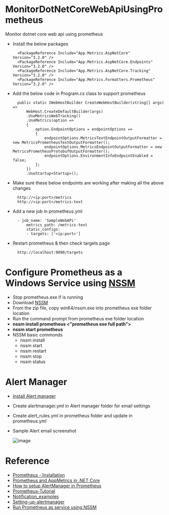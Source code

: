 # MonitorDotNetCoreWebApiUsingPrometheus

Monitor dotnet core web api using prometheus

- Install the below packages

        <PackageReference Include="App.Metrics.AspNetCore" Version="3.2.0" />
        <PackageReference Include="App.Metrics.AspNetCore.Endpoints" Version="3.2.0" />
        <PackageReference Include="App.Metrics.AspNetCore.Tracking" Version="3.2.0" />
        <PackageReference Include="App.Metrics.Formatters.Prometheus" Version="3.2.0" />

- Add the below code in Program.cs class to support prometheus

        public static IWebHostBuilder CreateWebHostBuilder(string[] args) =>
            WebHost.CreateDefaultBuilder(args)
            .UseMetricsWebTracking()
            .UseMetrics(option =>
            {
                option.EndpointOptions = endpointOptions =>
                {
                    endpointOptions.MetricsTextEndpointOutputFormatter = new MetricsPrometheusTextOutputFormatter();
                    endpointOptions.MetricsEndpointOutputFormatter = new MetricsPrometheusProtobufOutputFormatter();
                    endpointOptions.EnvironmentInfoEndpointEnabled = false;
                };
            })
            .UseStartup<Startup>();

- Make sure these below endpoints are working after making all the above changes

        http://<ip:port>/metrics
        http://<ip:port>/metrics-text

- Add a new job in prometheus.yml

        - job_name: 'SampleWebAPi'
            metrics_path: /metrics-text
            static_configs:
            - targets: ['<ip:port>']

- Restart prometheus & then check targets page

        http://localhost:9090/targets

# Configure Prometheus as a Windows Service using [NSSM](https://nssm.cc/download)

- Stop prometheus.exe if is running
- Download [NSSM](https://nssm.cc/download)
- From the zip file, copy win64/nssm.exe into prometheus exe folder location
- Run the command prompt from prometheus exe folder location
- **nssm install prometheus <"prometheus exe full path">**
- **nssm start prometheus**
- NSSM basic commonds
  - nssm install <service-name>
  - nssm start <service-name>
  - nssm restart <service-name>
  - nssm stop <service-name>
  - nssm status <service-name>

# Alert Manager

- [Install Alert manager](https://github.com/prometheus/alertmanager/releases)
- Create alertmanager.yml in Alert manager folder for email settings
- Create alert_rules.yml in prometheus folder and update in prometheus.yml
- Sample Alert email screenshot

  ![image](https://user-images.githubusercontent.com/2716202/78682081-142fbd80-78dd-11ea-93ad-227025d74cc7.png)

# Reference

- [Prometheus - Installation](https://www.youtube.com/watch?v=EDCnqnBkecw)
- [Prometheus and AppMetrics in .NET Core](https://www.youtube.com/watch?v=sM7D8biBf4k)
- [How to setup AlertManager in Prometheus](https://www.youtube.com/watch?v=GiaYg19-OTM)
- [Prometheus-Tutorial](https://github.com/vipin-k/Prometheus-Tutorial)
- [Notification_examples](https://prometheus.io/docs/alerting/notification_examples/)
- [Setting-up-alertmanager](https://daenney.github.io/2018/04/21/setting-up-alertmanager)
- [Run Prometheus as service using NSSM](https://mclarenappliedtechnologies.zendesk.com/hc/en-us/articles/360008182953-Setting-up-Infrastructure-Monitoring-with-Prometheus-and-Grafana)
